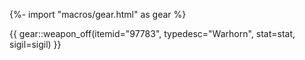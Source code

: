 {%- import "macros/gear.html" as gear %}

{{ gear::weapon_off(itemid="97783", typedesc="Warhorn", stat=stat, sigil=sigil) }}
